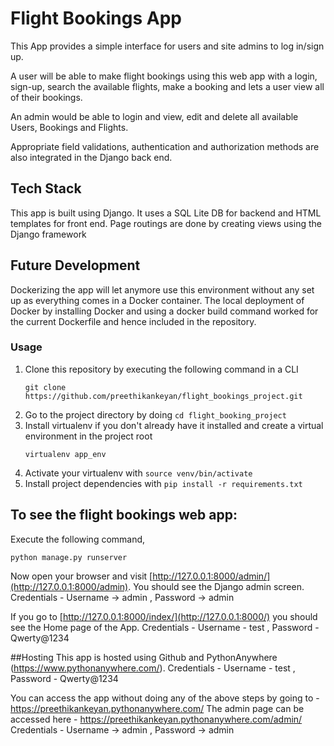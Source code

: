 # Flight Bookings App

This App provides a simple interface for users and site admins to log in/sign up.

A user will be able to make flight bookings using this web app with a login, sign-up, search the available flights, make a booking and lets a user view all of their bookings.

An admin would be able to login and view, edit and delete all available Users, Bookings and Flights.

Appropriate field validations, authentication and authorization methods are also integrated in the Django back end.

## Tech Stack
This app is built using Django. It uses a SQL Lite DB for backend and HTML templates for front end. Page routings are done by creating views using the Django framework

## Future Development
Dockerizing the app will let anymore use this environment without any set up as everything comes in a Docker container. The local deployment of Docker by installing Docker and using a docker build command worked for the current Dockerfile and hence included in the repository.

### Usage

1. Clone this repository by executing the following command in a CLI
   ```
   git clone https://github.com/preethikankeyan/flight_bookings_project.git
   ```
2. Go to the project directory by doing `cd flight_booking_project`
3. Install virtualenv if you don't already have it installed and create a virtual environment in the project root
   ```
   virtualenv app_env
   ```
4. Activate your virtualenv with `source venv/bin/activate`
5. Install project dependencies with `pip install -r requirements.txt`

## To see the flight bookings web app:
Execute the following command,
```
python manage.py runserver
```

Now open your browser and visit [http://127.0.0.1:8000/admin/](http://127.0.0.1:8000/admin). You should see the Django 
admin screen. Credentials - Username -> admin , Password -> admin

If you go to [http://127.0.0.1:8000/index/](http://127.0.0.1:8000/) you should see the Home page of the App. Credentials - Username - test , Password - Qwerty@1234

##Hosting
This app is hosted using Github and PythonAnywhere (https://www.pythonanywhere.com/).
Credentials - Username - test , Password - Qwerty@1234

You can access the app without doing any of the above steps by going to - https://preethikankeyan.pythonanywhere.com/
The admin page can be accessed here - https://preethikankeyan.pythonanywhere.com/admin/
Credentials - Username -> admin , Password -> admin

